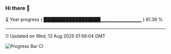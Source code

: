 ### Hi there 👋

⏳ Year progress { ██████████████████▁▁▁▁▁▁▁▁▁▁▁▁ } 61.39 %

---

⏰ Updated on Wed, 13 Aug 2025 01:56:04 GMT

![Progress Bar CI](https://github.com/liununu/liununu/workflows/Progress%20Bar%20CI/badge.svg)
